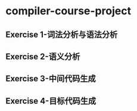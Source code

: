 # compiler-course-project

## Exercise 1-词法分析与语法分析
## Exercise 2-语义分析
## Exercise 3-中间代码生成
## Exercise 4-目标代码生成
